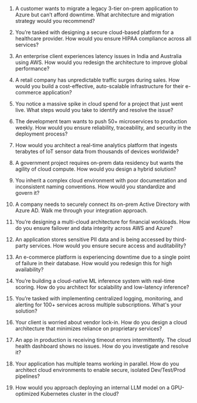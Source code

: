 
1. A customer wants to migrate a legacy 3-tier on-prem application to Azure but can’t afford downtime. What architecture and migration strategy would you recommend?

2. You’re tasked with designing a secure cloud-based platform for a healthcare provider. How would you ensure HIPAA compliance across all services?

3. An enterprise client experiences latency issues in India and Australia using AWS. How would you redesign the architecture to improve global performance?

4. A retail company has unpredictable traffic surges during sales. How would you build a cost-effective, auto-scalable infrastructure for their e-commerce application?

5. You notice a massive spike in cloud spend for a project that just went live. What steps would you take to identify and resolve the issue?

6. The development team wants to push 50+ microservices to production weekly. How would you ensure reliability, traceability, and security in the deployment process?

7. How would you architect a real-time analytics platform that ingests terabytes of IoT sensor data from thousands of devices worldwide?

8. A government project requires on-prem data residency but wants the agility of cloud compute. How would you design a hybrid solution?

9. You inherit a complex cloud environment with poor documentation and inconsistent naming conventions. How would you standardize and govern it?

10. A company needs to securely connect its on-prem Active Directory with Azure AD. Walk me through your integration approach.

11. You’re designing a multi-cloud architecture for financial workloads. How do you ensure failover and data integrity across AWS and Azure?

12. An application stores sensitive PII data and is being accessed by third-party services. How would you ensure secure access and auditability?

13. An e-commerce platform is experiencing downtime due to a single point of failure in their database. How would you redesign this for high availability?

14. You’re building a cloud-native ML inference system with real-time scoring. How do you architect for scalability and low-latency inference?

15. You’re tasked with implementing centralized logging, monitoring, and alerting for 100+ services across multiple subscriptions. What's your solution?

16. Your client is worried about vendor lock-in. How do you design a cloud architecture that minimizes reliance on proprietary services?

17. An app in production is receiving timeout errors intermittently. The cloud health dashboard shows no issues. How do you investigate and resolve it?

18. Your application has multiple teams working in parallel. How do you architect cloud environments to enable secure, isolated Dev/Test/Prod pipelines?

19. How would you approach deploying an internal LLM model on a GPU-optimized Kubernetes cluster in the cloud?
